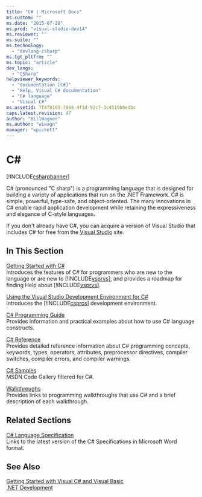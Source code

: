 ```yaml
---
title: "C# | Microsoft Docs"
ms.custom: ""
ms.date: "2015-07-20"
ms.prod: "visual-studio-dev14"
ms.reviewer: ""
ms.suite: ""
ms.technology: 
  - "devlang-csharp"
ms.tgt_pltfrm: ""
ms.topic: "article"
dev_langs: 
  - "CSharp"
helpviewer_keywords: 
  - "documentation [C#]"
  - "Help, Visual C# documentation"
  - "C# language"
  - "Visual C#"
ms.assetid: 7f4f8103-7068-4f1d-92c7-3c4519b6edbc
caps.latest.revision: 47
author: "BillWagner"
ms.author: "wiwagn"
manager: "wpickett"
---
```

# C# #
[!INCLUDE[csharpbanner](../csharp/includes/csharpbanner.md)]

C# (pronounced "C sharp") is a programming language that is designed for building a variety of applications that run on the .NET Framework. C# is simple, powerful, type-safe, and object-oriented. The many innovations in C# enable rapid application development while retaining the expressiveness and elegance of C-style languages.  
  
 If you don't already have C#, you can acquire a version of Visual Studio that includes C# for free from the [Visual Studio](https://www.visualstudio.com/products/free-developer-offers-vs) site.  
  
## In This Section  
 [Getting Started with C#](../csharp/getting-started/getting-started-with-csharp.md)  
 Introduces the features of C# for programmers who are new to the language or are new to [!INCLUDE[vsprvs](../csharp/includes/vsprvs-md.md)], and provides a roadmap for finding Help about [!INCLUDE[vsprvs](../csharp/includes/vsprvs-md.md)].  
  
 [Using the Visual Studio Development Environment for C#](/visual-studio/csharp-ide/using-the-visual-studio-development-environment-for-csharp)  
 Introduces the [!INCLUDE[csprcs](../csharp/includes/csprcs-md.md)] development environment.  
  
 [C# Programming Guide](../csharp/programming-guide/index.md)  
 Provides information and practical examples about how to use C# language constructs.  
  
 [C# Reference](../csharp/language-reference/index.md)  
 Provides detailed reference information about C# programming concepts, keywords, types, operators, attributes, preprocessor directives, compiler switches, compiler errors, and compiler warnings.  
  
 [C# Samples](http://code.msdn.microsoft.com/site/search?f%5B0%5D.Type=ProgrammingLanguage&f%5B0%5D.Value=C%23&f%5B0%5D.Text=C%23)  
 MSDN Code Gallery filtered for C#.  
  
 [Walkthroughs](../csharp/walkthroughs.md)  
 Provides links to programming walkthroughs that use C# and a brief description of each walkthrough.  
  
## Related Sections  
 [C# Language Specification](../csharp/language-reference/language-specification.md)  
 Links to the latest version of the C# Specifications in Microsoft Word format.  
  
## See Also  
 [Getting Started with Visual C# and Visual Basic](/visual-studio/ide/getting-started-with-visual-csharp-and-visual-basic)   
 [.NET Development](../Topic/.NET%20Development.md)